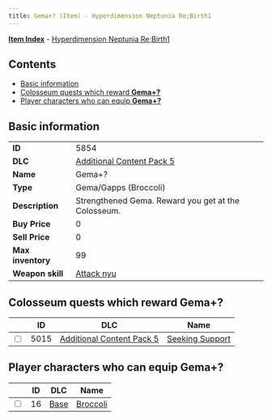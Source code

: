```yaml
---
title: Gema+? (Item) - Hyperdimension Neptunia Re;Birth1
---
```


[**Item Index**](/neptunia/rb1/item/index.html) - [Hyperdimension Neptunia Re;Birth1](/neptunia/rb1)

## Contents

- [Basic information](#basic-information)
- [Colosseum quests which reward **Gema+?**](#colosseum-quests-which-reward-gema)
- [Player characters who can equip **Gema+?**](#player-characters-who-can-equip-gema)

## Basic information

|   |   |
| -- | -- |
| **ID** | 5854 |
| **DLC** | [Additional Content Pack 5](/neptunia/rb1/dlc/14-pack5.html) |
| **Name** | Gema+? |
| **Type** | Gema/Gapps (Broccoli) |
| **Description** | Strengthened Gema. Reward you get at the Colosseum. |
| **Buy Price** | 0 |
| **Sell Price** | 0 |
| **Max inventory** | 99 |
| **Weapon skill** | [Attack nyu](/neptunia/rb1/skill/1-2301-attack-nyu.html) |


## Colosseum quests which reward **Gema+?**

|    | ID | DLC | Name |
| -- | -- | --- | ---- |
| <input type="checkbox" id="rb1-colosseum-14-5015" class="trackbox" /> | 5015 | [Additional Content Pack 5](/neptunia/rb1/dlc/14-pack5.html) | [Seeking Support](/neptunia/rb1/colosseum/14-5015-seeking-support.html) |


## Player characters who can equip **Gema+?**

|    | ID | DLC | Name |
| -- | -- | --- | ---- |
| <input type="checkbox" id="rb1-player-1-16" class="trackbox" /> | 16 | [Base](/neptunia/rb1/dlc/1-base.html) | [Broccoli](/neptunia/rb1/player/1-16-broccoli.html) |
